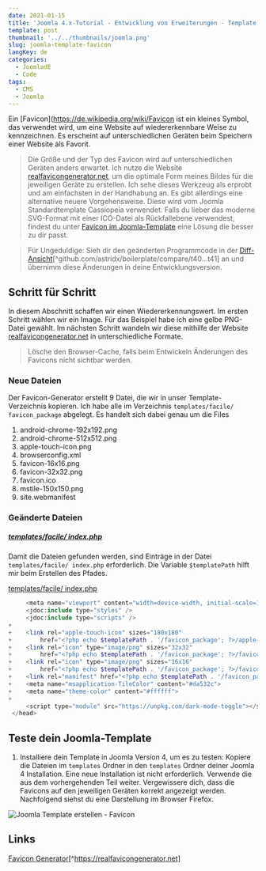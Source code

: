 ```yaml
---
date: 2021-01-15
title: 'Joomla 4.x-Tutorial - Entwicklung von Erweiterungen - Template - Favicon'
template: post
thumbnail: '../../thumbnails/joomla.png'
slug: joomla-template-favicon
langKey: de
categories:
  - JoomladE
  - Code
tags:
  - CMS
  - Joomla
---
```


Ein [Favicon](https://de.wikipedia.org/wiki/Favicon ist ein kleines Symbol, das verwendet wird, um eine Website auf wiedererkennbare Weise zu kennzeichnen. Es erscheint auf unterschiedlichen Geräten beim Speichern einer Website als Favorit.<!-- \index{Template!Favicon} -->

> Die Größe und der Typ des Favicon wird auf unterschiedlichen Geräten anders erwartet. Ich nutze die Website [realfavicongenerator.net](https://realfavicongenerator.net/), um die optimale Form meines Bildes für die jeweiligen Geräte zu erstellen. Ich sehe dieses Werkzeug als erprobt und am einfachsten in der Handhabung an. Es gibt allerdings eine alternative neuere Vorgehensweise. Diese wird vom Joomla Standardtemplate Cassiopeia verwendet. Falls du lieber das moderne SVG-Format mit einer ICO-Datei als Rückfallebene verwendest, findest du unter [Favicon im Joomla-Template](https://blog.astrid-guenther.de/cassiopeia-favicon) eine Lösung die besser zu dir passt.

> Für Ungeduldige: Sieh dir den geänderten Programmcode in der [Diff-Ansicht](https://github.com/astridx/boilerplate/compare/t40...t41)[^github.com/astridx/boilerplate/compare/t40...t41] an und übernimm diese Änderungen in deine Entwicklungsversion.

## Schritt für Schritt

In diesem Abschnitt schaffen wir einen Wiedererkennungswert. Im ersten Schritt wählen wir ein Image. Für das Beispiel habe ich eine gelbe PNG-Datei gewählt. Im nächsten Schritt wandeln wir diese mithilfe der Website [realfavicongenerator.net](https://realfavicongenerator.net/) in unterschiedliche Formate.

> Lösche den Browser-Cache, falls beim Entwickeln Änderungen des Favicons nicht sichtbar werden.

### Neue Dateien

Der Favicon-Generator erstellt 9 Datei, die wir in unser Template-Verzeichnis kopieren. Ich habe alle im Verzeichnis `templates/facile/ favicon_package` abgelegt. Es handelt sich dabei genau um die Files

1.  android-chrome-192x192.png
2.  android-chrome-512x512.png
3.  apple-touch-icon.png
4.  browserconfig.xml
5.  favicon-16x16.png
6.  favicon-32x32.png
7.  favicon.ico
8.  mstile-150x150.png
9.  site.webmanifest

### Geänderte Dateien

##### [templates/facile/ index.php](https://github.com/astridx/boilerplate/blob/b5c3e2d5113b6e5441f4a4dc079171daacf66bcb/src/templates/facile/index.php)

Damit die Dateien gefunden werden, sind Einträge in der Datei `templates/facile/ index.php` erforderlich. Die Variable `$templatePath` hilft mir beim Erstellen des Pfades.

[templates/facile/ index.php](https://github.com/astridx/boilerplate/blob/b5c3e2d5113b6e5441f4a4dc079171daacf66bcb/src/templates/facile/index.php)

```php {diff}
     <meta name="viewport" content="width=device-width, initial-scale=1.0">
     <jdoc:include type="styles" />
     <jdoc:include type="scripts" />
+
+    <link rel="apple-touch-icon" sizes="180x180"
+        href="<?php echo $templatePath . '/favicon_package'; ?>/apple-touch-icon.png">
+    <link rel="icon" type="image/png" sizes="32x32"
+        href="<?php echo $templatePath . '/favicon_package'; ?>/favicon-32x32.png">
+    <link rel="icon" type="image/png" sizes="16x16"
+        href="<?php echo $templatePath . '/favicon_package'; ?>/favicon-16x16.png">
+    <link rel="manifest" href="<?php echo $templatePath . '/favicon_package'; ?>/site.webmanifest">
+    <meta name="msapplication-TileColor" content="#da532c">
+    <meta name="theme-color" content="#ffffff">
+
     <script type="module" src="https://unpkg.com/dark-mode-toggle"></script>
 </head>
```

## Teste dein Joomla-Template

1. Installiere dein Template in Joomla Version 4, um es zu testen: Kopiere die Dateien im `templates` Ordner in den `templates` Ordner deiner Joomla 4 Installation. Eine neue Installation ist nicht erforderlich. Verwende die aus dem vorhergehenden Teil weiter. Vergewissere dich, dass die Favicons auf den jeweiligen Geräten korrekt angezeigt werden. Nachfolgend siehst du eine Darstellung im Browser Firefox.

![Joomla Template erstellen - Favicon](/images/j4x46x1.png)

## Links

[Favicon Generator](https://realfavicongenerator.net/)[^https://realfavicongenerator.net]
<img src="https://vg08.met.vgwort.de/na/1630284284b44cfba6398486d1e8d599" width="1" height="1" alt="">
